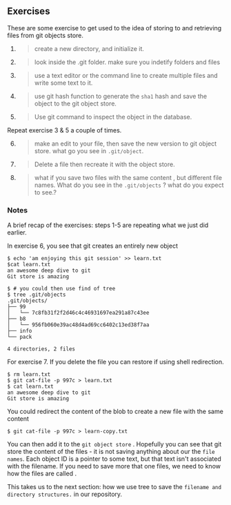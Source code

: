 ## Exercises
These are some exercise to get used to the idea of storing to and
retrieving files from git objects store.

1. > create a new directory, and initialize it.
2. > look inside the .git folder. make sure you indetify folders and files
3. > use a text editor or the command line to create multiple files and write some text to it.
4. > use git hash function to generate the `sha1` hash and save the object to the git object store.
5. > Use git command to inspect the object in the database.

Repeat exercise 3 & 5 a couple of times.

6. > make an edit to your file, then save the new version  to 
git object store. what go you see in `.git/object`.

7. > Delete a file then recreate it with the object store.
8. > what if you save two files with the same content , but different file names. What do you see in the `.git/objects` ?
what do you expect to see.?


### Notes 
A brief recap of the exercises: steps 1-5 are repeating what we just did earlier.

In exercise 6, you see that git creates an entirely new object

    $ echo 'am enjoying this git session' >> learn.txt
    $cat learn.txt
    an awesome deep dive to git
    Git store is amazing

    $ # you could then use find of tree
    $ tree .git/objects
    .git/objects/
    ├── 99
    │   └── 7c8fb31f2f2d46c4c46931697ea291a87c43ee
    ├── b8
    │   └── 956fb060e39ac48d4ad69cc6402c13ed38f7aa
    ├── info
    └── pack

    4 directories, 2 files

For exercise 7. If you delete the file you can restore if using shell redirection.

    $ rm learn.txt
    $ git cat-file -p 997c > learn.txt
    $ cat learn.txt
    an awesome deep dive to git
    Git store is amazing

You could redirect the content of the blob to create a new file with the same content

    $ git cat-file -p 997c > learn-copy.txt

You can then add it to the `git object store` . Hopefully you can see that git store the content of the files - it is not saving 
anything about our the `file names`. Each object ID is a pointer to some text, but that text isn't associated with the filename.
If you need to save more that one files, we need to know how the files are called .

This takes us to the next section: how we use tree to save the `filename and directory structures.` in our repository.